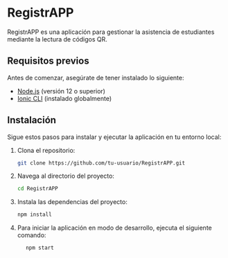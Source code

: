 # RegistrAPP

RegistrAPP es una aplicación para gestionar la asistencia de estudiantes mediante la lectura de códigos QR.

## Requisitos previos

Antes de comenzar, asegúrate de tener instalado lo siguiente:

- [Node.js](https://nodejs.org/) (versión 12 o superior)
- [Ionic CLI](https://ionicframework.com/docs/cli) (instalado globalmente)

## Instalación

Sigue estos pasos para instalar y ejecutar la aplicación en tu entorno local:

1. Clona el repositorio:

   ```bash
   git clone https://github.com/tu-usuario/RegistrAPP.git

2. Navega al directorio del proyecto:

   ```bash
   cd RegistrAPP

3. Instala las dependencias del proyecto:

   ```bash
   npm install

4. Para iniciar la aplicación en modo de desarrollo, ejecuta el siguiente comando:
  ```bash
        npm start
